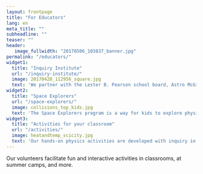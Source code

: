 ```yaml
---
layout: frontpage
title: "For Educators"
lang: en
meta_title: ""
subheadline: ""
teaser: ""
header:
   image_fullwidth: "20170506_103837_banner.jpg"
permalink: "/educators/"
widget1:
  title: "Inquiry Institute"
  url: "/inquiry-institute/"
  image: 20170428_112956_square.jpg
  text: 'We partner with the Lester B. Pearson school board, Astro McGill, and BrainReach (also from McGill University) to bring inquiry-based activities to groups of primary school teachers.'
widget2:
  title: "Space Explorers"
  url: "/space-explorers/"
  image: collisions_top_kids.jpg
  text: 'The Space Explorers program is a way for kids to explore physics in fun hands-on modules. Pairs of physics students visit local classrooms around 5 times over the course of a school year, giving primary school kids a chance to get to know a physicist, while doing educational activities.'
widget3:
  title: "Activities for your classroom"
  url: "/activities/"
  image: heatandtemp_scicity.jpg
  text: 'Our hands-on physics activities are developed with inquiry in mind. We welcome you to browse these activities, and modify them for use in your classroom.'
---
```


Our volunteers facilitate fun and interactive activities in classrooms, at summer camps, and more.
